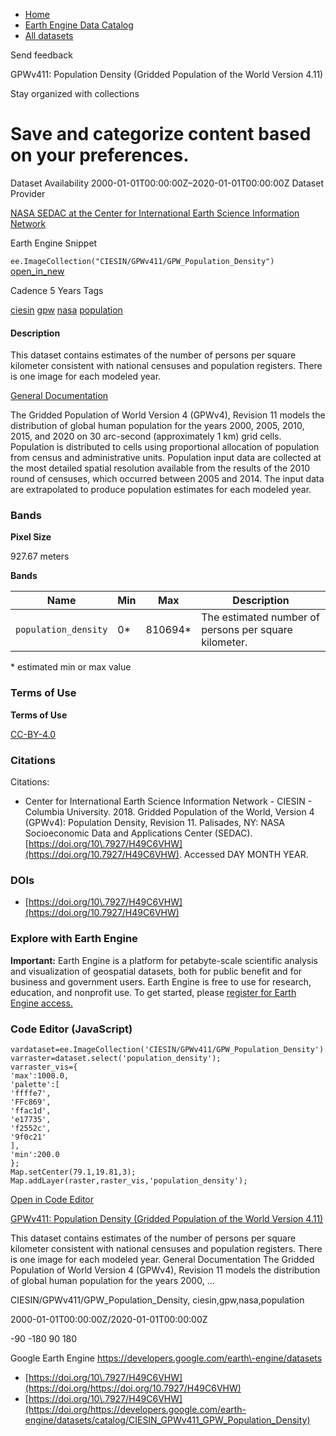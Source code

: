



* [Home](https://developers.google.com/)
* [Earth Engine Data Catalog](https://developers.google.com/earth-engine/datasets)
* [All datasets](https://developers.google.com/earth-engine/datasets/catalog)





 
 
 Send feedback
 
 

GPWv411: Population Density (Gridded Population of the World Version 4\.11\)


 
 Stay organized with collections
 

 
 Save and categorize content based on your preferences.
==============================================================================================================================================================================








Dataset Availability
2000\-01\-01T00:00:00Z–2020\-01\-01T00:00:00Z
Dataset Provider


[NASA SEDAC at the Center for International Earth Science Information Network](https://doi.org/10.7927/H49C6VHW)



Earth Engine Snippet


`ee.ImageCollection("CIESIN/GPWv411/GPW_Population_Density")` 
[open\_in\_new](https://code.earthengine.google.com/?scriptPath=Examples:Datasets/CIESIN/CIESIN_GPWv411_GPW_Population_Density)





Cadence
5 Years
Tags


[ciesin](/earth-engine/datasets/tags/ciesin)
[gpw](/earth-engine/datasets/tags/gpw)
[nasa](/earth-engine/datasets/tags/nasa)
[population](/earth-engine/datasets/tags/population)








#### Description



This dataset contains estimates of the number of persons
per square kilometer consistent with national censuses and population
registers. There is one image for each modeled year.


[General Documentation](https://sedac.ciesin.columbia.edu/data/set/gpw-v4-population-density-rev11/docs)


The Gridded Population of World Version 4 (GPWv4\), Revision 11 models the distribution
of global human population for the years 2000, 2005, 2010, 2015, and 2020
on 30 arc\-second (approximately 1 km) grid cells. Population is distributed
to cells using proportional allocation of population from census and
administrative units. Population input data are collected at the most
detailed spatial resolution available from the results of the 2010 round of
censuses, which occurred between 2005 and 2014\. The input data are
extrapolated to produce population estimates for each modeled year.





### Bands



**Pixel Size**
  
927\.67 meters



**Bands**




| Name | Min | Max | Description |
| --- | --- | --- | --- |
| `population_density` | 0\* | 810694\* | The estimated number of persons per square kilometer. |


 \* estimated min or max value


### Terms of Use


**Terms of Use**


[CC\-BY\-4\.0](https://spdx.org/licenses/CC-BY-4.0.html)




### Citations



Citations:
* Center for International Earth Science Information Network \- CIESIN \-
Columbia University. 2018\. Gridded Population of the World, Version 4
(GPWv4\): Population Density, Revision 11\. Palisades, NY: NASA Socioeconomic Data and
Applications Center (SEDAC). [https://doi.org/10\.7927/H49C6VHW](https://doi.org/10.7927/H49C6VHW).
Accessed DAY MONTH YEAR.





### DOIs


* [https://doi.org/10\.7927/H49C6VHW](https://doi.org/10.7927/H49C6VHW)




### Explore with Earth Engine


**Important:** 
 Earth Engine is a platform for petabyte\-scale scientific analysis and visualization of
 geospatial datasets, both for public benefit and for business and government users.
 Earth Engine is free to use for research, education, and nonprofit use. To get started, please
 [register for Earth Engine access.](https://console.cloud.google.com/earth-engine)



### Code Editor (JavaScript)



```
vardataset=ee.ImageCollection('CIESIN/GPWv411/GPW_Population_Density').first();
varraster=dataset.select('population_density');
varraster_vis={
'max':1000.0,
'palette':[
'ffffe7',
'FFc869',
'ffac1d',
'e17735',
'f2552c',
'9f0c21'
],
'min':200.0
};
Map.setCenter(79.1,19.81,3);
Map.addLayer(raster,raster_vis,'population_density');
```



[Open in Code Editor](https://code.earthengine.google.com/?scriptPath=Examples:Datasets/CIESIN/CIESIN_GPWv411_GPW_Population_Density)


[GPWv411: Population Density (Gridded Population of the World Version 4\.11\)](/earth-engine/datasets/catalog/CIESIN_GPWv411_GPW_Population_Density)

This dataset contains estimates of the number of persons per square kilometer consistent with national censuses and population registers. There is one image for each modeled year. General Documentation The Gridded Population of World Version 4 (GPWv4\), Revision 11 models the distribution of global human population for the years 2000, …

 CIESIN/GPWv411/GPW\_Population\_Density,
 ciesin,gpw,nasa,population

2000\-01\-01T00:00:00Z/2020\-01\-01T00:00:00Z



 \-90 \-180 90 180
 



Google Earth Engine
https://developers.google.com/earth\-engine/datasets

* [https://doi.org/10\.7927/H49C6VHW](https://doi.org/https://doi.org/10.7927/H49C6VHW)
* [https://doi.org/10\.7927/H49C6VHW](https://doi.org/https://developers.google.com/earth-engine/datasets/catalog/CIESIN_GPWv411_GPW_Population_Density)









